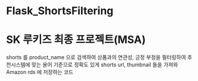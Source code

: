 # Flask_ShortsFiltering

# SK 루키즈 최종 프로젝트(MSA)
shorts 를 product_name 으로 검색하여 상품과의 연관성, 긍정 부정을 필터링하여 추천시스템에 맞는 용어 기준으로 정확도 있게 shorts url, thumbnail 들을 가져와 Amazon rds 에 저장하는 코드 
